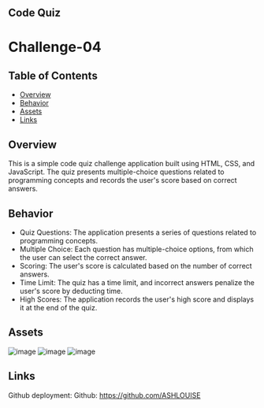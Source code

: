 ## Code Quiz

# Challenge-04

## Table of Contents
- [Overview](#overview)
- [Behavior](#behavior)
- [Assets](#assets)
- [Links](#links)

## Overview 
This is a simple code quiz challenge application built using HTML, CSS, and JavaScript. The quiz presents multiple-choice questions related to programming concepts and records the user's score based on correct answers. 

## Behavior
- Quiz Questions: The application presents a series of questions related to programming concepts.
- Multiple Choice: Each question has multiple-choice options, from which the user can select the correct answer.
- Scoring: The user's score is calculated based on the number of correct answers.
- Time Limit: The quiz has a time limit, and incorrect answers penalize the user's score by deducting time.
- High Scores: The application records the user's high score and displays it at the end of the quiz.

## Assets
![image](https://github.com/ASHLOUISE/Challenge-04/assets/152327760/f9836b56-732c-4ca7-8522-a3f4137c8bb5)
![image](https://github.com/ASHLOUISE/Challenge-04/assets/152327760/597096ac-d7f1-4236-b090-af191734378e)
![image](https://github.com/ASHLOUISE/Challenge-04/assets/152327760/b1dea1b4-3578-40e6-99f1-04dd607ebc2c)

## Links
Github deployment: 
Github: https://github.com/ASHLOUISE

